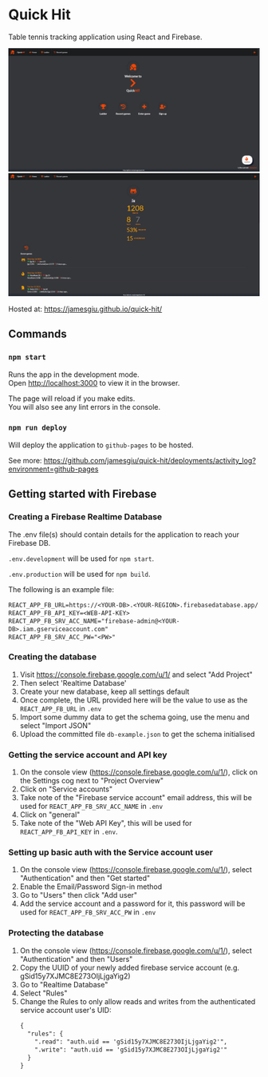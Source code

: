 # Quick Hit
Table tennis tracking application using React and Firebase.

![Image 1](./public/markdown_img_1.PNG)
![Image 2](./public/markdown_img_2.PNG)

Hosted at: https://jamesgiu.github.io/quick-hit/

## Commands
### `npm start`

Runs the app in the development mode.\
Open [http://localhost:3000](http://localhost:3000) to view it in the browser.

The page will reload if you make edits.\
You will also see any lint errors in the console.

### `npm run deploy`

Will deploy the application to `github-pages` to be hosted. 

See more: https://github.com/jamesgiu/quick-hit/deployments/activity_log?environment=github-pages

## Getting started with Firebase
### Creating a Firebase Realtime Database

The .env file(s) should contain details for the application to reach your Firebase DB.

`.env.development` will be used for `npm start`.

`.env.production` will be used for `npm build`.

The following is an example file:
```aidl
REACT_APP_FB_URL=https://<YOUR-DB>.<YOUR-REGION>.firebasedatabase.app/
REACT_APP_FB_API_KEY=<WEB-API-KEY>
REACT_APP_FB_SRV_ACC_NAME="firebase-admin@<YOUR-DB>.iam.gserviceaccount.com"
REACT_APP_FB_SRV_ACC_PW="<PW>"
```

### Creating the database
1. Visit https://console.firebase.google.com/u/1/ and select "Add Project"
2. Then select 'Realtime Database'
3. Create your new database, keep all settings default
4. Once complete, the URL provided here will be the value to use as the `REACT_APP_FB_URL` in `.env`
5. Import some dummy data to get the schema going, use the menu and select "Import JSON"
6. Upload the committed file `db-example.json` to get the schema initialised

### Getting the service account and API key
1. On the console view (https://console.firebase.google.com/u/1/), click on the Settings cog next to "Project Overview"
2. Click on "Service accounts"
3. Take note of the "Firebase service account" email address, this will be used for `REACT_APP_FB_SRV_ACC_NAME` in `.env`
4. Click on "general"
5. Take note of the "Web API Key", this will be used for `REACT_APP_FB_API_KEY` in `.env`.

### Setting up basic auth with the Service account user
1. On the console view (https://console.firebase.google.com/u/1/), select "Authentication" and then "Get started"
2. Enable the Email/Password Sign-in method
3. Go to "Users" then click "Add user"
4. Add the service account and a password for it, this password will be used for `REACT_APP_FB_SRV_ACC_PW` in `.env`

### Protecting the database
1. On the console view (https://console.firebase.google.com/u/1/), select "Authentication" and then "Users"
2. Copy the UUID of your newly added firebase service account (e.g. gSid15y7XJMC8E273OIjLjgaYig2)
3. Go to "Realtime Database"
4. Select "Rules"
5. Change the Rules to only allow reads and writes from the authenticated service account user's UID:
    ```aidl
    {
      "rules": {
        ".read": "auth.uid == 'gSid15y7XJMC8E273OIjLjgaYig2'",
        ".write": "auth.uid == 'gSid15y7XJMC8E273OIjLjgaYig2'"
      }
    }
    ```
